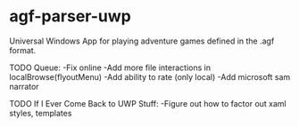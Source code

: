 # agf-parser-uwp
Universal Windows App for playing adventure games defined in the .agf format.

TODO Queue:
-Fix online
-Add more file interactions in localBrowse(flyoutMenu)
-Add ability to rate (only local)
-Add microsoft sam narrator

TODO If I Ever Come Back to UWP Stuff:
-Figure out how to factor out xaml styles, templates

